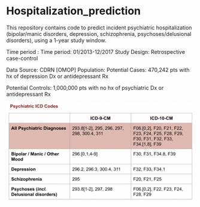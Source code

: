 # Hospitalization_prediction


This repository contains code to predict incident psychiatric hospitalization (bipolar/manic disorders, depression, schizophrenia, psychoses/delusional disorders), using a 1-year study window.

Time period : Time period: 01/2013-12/2017
Study Design: Retrospective case-control

Data Source: CDRN [OMOP]
	Population: 
  Potential Cases: 470,242 pts with hx of depression Dx or antidepressant Rx

Potential Controls: 1,000,000 pts with no hx of psychiatric Dx or antidepressant Rx

 ![INSERT ICD_codes SCREENSHOT HERE](docs/ICD_codes.png)  
